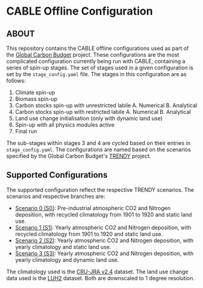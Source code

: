 # CABLE Offline Configuration

## ABOUT
This repository contains the CABLE offline configurations used as part of the [Global Carbon Budget](https://www.globalcarbonproject.org/carbonbudget/) project. These configurations are the most complicated configuration currently being run with CABLE, containing a series of spin-up stages. The set of stages used in a given configuration is set by the ```stage_config.yaml``` file. The stages in this configuration are as follows:

1. Climate spin-up
2. Biomass spin-up
3. Carbon stocks spin-up with unrestricted labile
    A. Numerical
    B. Analytical
4. Carbon stocks spin-up with restricted labile
    A. Numerical
    B. Analytical
5. Land use change initialisation (only with dynamic land use)
6. Spin-up with all physics modules active
7. Final run

The sub-stages within stages 3 and 4 are cycled based on their entries in ```stage_config.yaml```. The configurations are named based on the scenarios specified by the Global Carbon Budget's [TRENDY](https://blogs.exeter.ac.uk/trendy/) project. 

## Supported Configurations

The supported configuration reflect the respective TRENDY scenarios. The scenarios and respective branches are:

* [Scenario 0 (S0)](https://github.com/CABLE-LSM/cable-offline-configs/tree/release-trendy-S0): Pre-industrial atmospheric CO2 and Nitrogen deposition, with recycled climatology from 1901 to 1920 and static land use.
* [Scenario 1 (S1)](https://github.com/CABLE-LSM/cable-offline-configs/tree/release-trendy-S1): Yearly atmospheric CO2 and Nitrogen deposition, with recycled climatology from 1901 to 1920 and static land use.
* [Scenario 2 (S2)](https://github.com/CABLE-LSM/cable-offline-configs/tree/release-trendy-S0): Yearly atmospheric CO2 and Nitrogen deposition, with yearly climatology and static land use.
* [Scenario 3 (S3)](https://github.com/CABLE-LSM/cable-offline-configs/tree/release-trendy-S0): Yearly atmospheric CO2 and Nitrogen deposition, with yearly climatology and dynamic land use.

The climatology used is the [CRU-JRA v2.4](https://catalogue.ceda.ac.uk/uuid/aed8e269513f446fb1b5d2512bb387ad/) dataset. The land use change data used is the [LUH2](https://luh.umd.edu/) dataset. Both are downscaled to 1 degree resolution.
